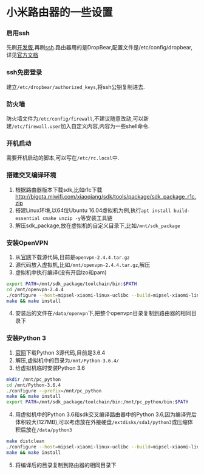 # 小米路由器的一些设置
### 启用ssh
先刷[开发版](http://www1.miwifi.com/miwifi_download.html),再刷[ssh](https://d.miwifi.com/rom/ssh).路由器用的是DropBear,配置文件是/etc/config/dropbear,详见[官方文档](http://wiki.openwrt.org/doc/uci/dropbear)
### ssh免密登录
建立`/etc/dropbear/authorized_keys`,将ssh公钥复制进去.
### 防火墙
防火墙文件为`/etc/config/firewall`,不建议随意改动,可以新建`/etc/firewall.user`加入自定义内容,内容为一些shell命令.
### 开机启动
需要开机启动的脚本,可以写在`/etc/rc.local`中.
### 搭建交叉编译环境
1. 根据路由器版本下载sdk,比如r1c下载 http://bigota.miwifi.com/xiaoqiang/sdk/tools/package/sdk_package_r1c.zip
2. 搭建Linux环境,以64位Ubuntu 16.04虚拟机为例,执行`apt install build-essential cmake unzip -y`等安装工具链
3. 解压sdk_package,放在虚拟机的自定义目录下,比如`/mnt/sdk_package`
### 安装OpenVPN
1. 从[官网](https://openvpn.net/index.php/open-source/downloads.html)下载源代码,目前是`openvpn-2.4.4.tar.gz`
2. 源代码放入虚拟机,比如`/mnt/openvpn-2.4.4.tar.gz`,解压
3. 虚拟机中执行编译(没有开启lzo和pam)
```bash
export PATH=/mnt/sdk_package/toolchain/bin:$PATH
cd /mnt/openvpn-2.4.4
./configure --host=mipsel-xiaomi-linux-uclibc --build=mipsel-xiaomi-linux --prefix=/data/openvpn --disable-lzo --disable-plugin-auth-pam LDFLAGS="-L/mnt/sdk_package/lib" CPPFLAGS="-I/mnt/sdk_package/include"
make && make install
```
4. 安装后的文件在`/data/openvpn`下,把整个openvpn目录复制到路由器的相同目录下
### 安装Python 3
1. [官网](https://www.python.org/ftp/python/3.6.4/Python-3.6.4.tgz)下载Python 3源代码,目前是3.6.4
2. 解压,虚拟机中的目录为`/mnt/Python-3.6.4/`
3. 给虚拟机临时安装Python 3.6
```bash
mkdir /mnt/pc_python
cd /mnt/Python-3.6.4
./configure --prefix=/mnt/pc_python
make && make install
export PATH=/mnt/sdk_package/toolchain/bin:/mnt/pc_python/bin:$PATH
```
4. 用虚拟机中的Python 3.6和sdk交叉编译路由器中的Python 3.6,因为编译完后体积较大(127MB),可以考虑放在外接硬盘`/extdisks/sda1/python3`或压缩体积后放在`/data/python3`
```bash
make distclean
./configure --host=mipsel-xiaomi-linux-uclibc --build=mipsel-xiaomi-linux --prefix=/extdisks/sda1/python3 --enable-ipv6 ac_cv_file__dev_ptmx="yes" ac_cv_file__dev_ptc="yes" --enable-shared LDFLAGS="-L/mnt/sdk_package/lib" CPPFLAGS="-I/mnt/sdk_package/include"
make && make install
```
5. 将编译后的目录复制到路由器的相同目录下